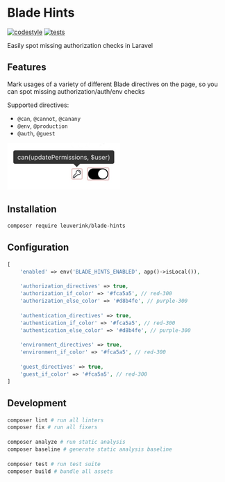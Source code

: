 # Blade Hints

[![codestyle](https://github.com/gwleuverink/blade-hints/actions/workflows/codestyle.yml/badge.svg)](https://github.com/gwleuverink/blade-hints/actions/workflows/codestyle.yml)
[![tests](https://github.com/gwleuverink/blade-hints/actions/workflows/tests.yml/badge.svg)](https://github.com/gwleuverink/blade-hints/actions/workflows/tests.yml)

Easily spot missing authorization checks in Laravel

## Features

Mark usages of a variety of different Blade directives on the page, so you can spot missing authorization/auth/env checks

Supported directives:

- `@can`, `@cannot`, `@canany`
- `@env`, `@production`
- `@auth`, `@guest`

<img src="/resources/images/screenshot.jpg" alt="screenshot" style="max-width: 260px" />

<!-- TODO: Display any authorization & authentication middlewares applied page (or any auth/policy check before blade renders), so you can easily spot if the current route doesn't apply appropriate guards -->

## Installation

```bash
composer require leuverink/blade-hints
```

## Configuration

```php
[
    'enabled' => env('BLADE_HINTS_ENABLED', app()->isLocal()),

    'authorization_directives' => true,
    'authorization_if_color' => '#fca5a5', // red-300
    'authorization_else_color' => '#d8b4fe', // purple-300

    'authentication_directives' => true,
    'authentication_if_color' => '#fca5a5', // red-300
    'authentication_else_color' => '#d8b4fe', // purple-300

    'environment_directives' => true,
    'environment_if_color' => '#fca5a5', // red-300

    'guest_directives' => true,
    'guest_if_color' => '#fca5a5', // red-300
]
```

## Development

```bash
composer lint # run all linters
composer fix # run all fixers

composer analyze # run static analysis
composer baseline # generate static analysis baseline

composer test # run test suite
composer build # bundle all assets
```
